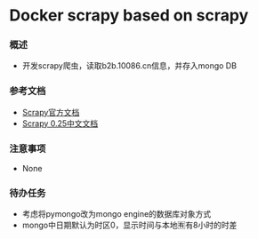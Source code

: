 # Docker scrapy based on scrapy #

### 概述 ###
- 开发scrapy爬虫，读取b2b.10086.cn信息，并存入mongo DB

### 参考文档 ###
- [Scrapy官方文档](https://docs.scrapy.org/en/latest/index.html#)
- [Scrapy 0.25中文文档](http://scrapy-chs.readthedocs.io/zh_CN/latest/index.html)

### 注意事项 ### 
- None
 
### 待办任务 ###
- 考虑将pymongo改为mongo engine的数据库对象方式
- mongo中日期默认为时区0，显示时间与本地🈶️有8小时的时差
